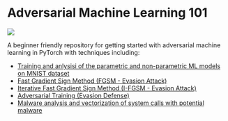 # Adversarial Machine Learning 101

![](https://raw.githubusercontent.com/shahrukhx01/ml-cybersecurity/main/adversarial_ml.jpg?token=GHSAT0AAAAAABIIQRCKDASB3574RWYGEFC2YS7R4RQ)

A beginner friendly repository for getting started with adversarial machine learning in PyTorch with techniques including:
* [Training and anlysisi of the parametric and non-parametric ML models on MNIST dataset](1_mnist_machine_learning_deep_learning.ipynb)
* [Fast Gradient Sign Method (FGSM - Evasion Attack)](2_evasion_attacks_defenses.ipynb)
* [Iterative Fast Gradient Sign Method (I-FGSM - Evasion Attack)](2_evasion_attacks_defenses.ipynb)
* [Adversarial Training (Evasion Defense)](2_evasion_attacks_defenses.ipynb)
* [Malware analysis and vectorization of system calls with potential malware](3_malware_analysis.ipynb)

